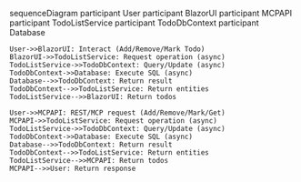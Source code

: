 sequenceDiagram
    participant User
    participant BlazorUI
    participant MCPAPI
    participant TodoListService
    participant TodoDbContext
    participant Database

    User->>BlazorUI: Interact (Add/Remove/Mark Todo)
    BlazorUI->>TodoListService: Request operation (async)
    TodoListService->>TodoDbContext: Query/Update (async)
    TodoDbContext->>Database: Execute SQL (async)
    Database-->>TodoDbContext: Return result
    TodoDbContext-->>TodoListService: Return entities
    TodoListService-->>BlazorUI: Return todos

    User->>MCPAPI: REST/MCP request (Add/Remove/Mark/Get)
    MCPAPI->>TodoListService: Request operation (async)
    TodoListService->>TodoDbContext: Query/Update (async)
    TodoDbContext->>Database: Execute SQL (async)
    Database-->>TodoDbContext: Return result
    TodoDbContext-->>TodoListService: Return entities
    TodoListService-->>MCPAPI: Return todos
    MCPAPI-->>User: Return response